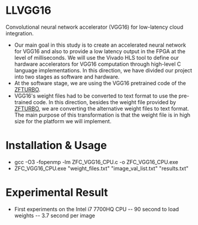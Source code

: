 # LLVGG16
Convolutional neural network accelerator (VGG16) for low-latency cloud integration.


- Our main goal in this study is to create an accelerated neural network for VGG16 and also to provide a low latency output in the FPGA at the level of milliseconds. We will use the Vivado HLS tool to define our hardware accelerators for VGG16 computation through high-level C language implementations. In this direction, we have divided our project into two stages as software and hardware.
- At the software stage, we are using the VGG16 pretrained code of the [ZFTURBO](https://github.com/ZFTurbo/VGG16-Pretrained-C). 
- VGG16's weight files had to be converted to text format to use the pre-trained code. In this direction, besides the weight file provided by [ZFTURBO](https://github.com/ZFTurbo/VGG16-Pretrained-C), we are converting the alternative weight files to text format. The main purpose of this transformation is that the weight file is in high size for the platform we will implement.

# Installation & Usage
- gcc -O3 -fopenmp -lm ZFC_VGG16_CPU.c -o ZFC_VGG16_CPU.exe
- ZFC_VGG16_CPU.exe "weight_files.txt" "image_val_list.txt" "results.txt" 

# Experimental Result
- First experiments on the Intel i7 7700HQ CPU -- 90 second to load weights
                                               -- 3.7 second per image

